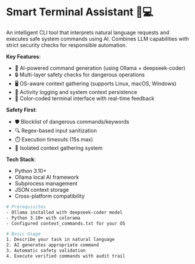 # Smart Terminal Assistant 🤖💻

An intelligent CLI tool that interprets natural language requests and executes safe system commands using AI. Combines LLM capabilities with strict security checks for responsible automation.

**Key Features**:
- 🧠 AI-powered command generation (using Ollama + deepseek-coder)
- 🔒 Multi-layer safety checks for dangerous operations
- 🖥️ OS-aware context gathering (supports Linux, macOS, Windows)
- 📝 Activity logging and system context persistence
- 🎨 Color-coded terminal interface with real-time feedback

**Safety First**:
- 🛡️ Blocklist of dangerous commands/keywords
- 🔍 Regex-based input sanitization
- ⏱️ Execution timeouts (15s max)
- 📂 Isolated context gathering system

**Tech Stack**:
- Python 3.10+
- Ollama local AI framework
- Subprocess management
- JSON context storage
- Cross-platform compatibility

```bash
# Prerequisites
- Ollama installed with deepseek-coder model
- Python 3.10+ with colorama
- Configured context_commands.txt for your OS

# Basic Usage
1. Describe your task in natural language
2. AI generates appropriate command
3. Automatic safety validation
4. Execute verified commands with audit trail
